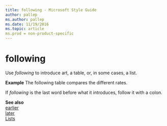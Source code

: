 ```yaml
---
title: following - Microsoft Style Guide
author: pallep
ms.author: pallep
ms.date: 11/19/2016
ms.topic: article
ms.prod = non-product-specific
---
```


# following

Use *following* to introduce art, a table, or, in some cases, a list.

**Example** The following table compares the different rates.

If *following* is the last word before what it introduces, follow it with a colon.

**See also**  
[earlier](/style-guide/a-z-word-list-term-collections/e/earlier)  
[later](/style-guide/a-z-word-list-term-collections/l/later)  
[Lists](/style-guide/scannable-content/lists)
